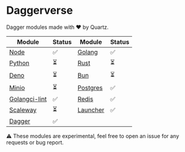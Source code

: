 # Daggerverse

Dagger modules made with ❤️ by Quartz.

| Module                           | Status | Module                 | Status |
|----------------------------------|--------|------------------------|--------|
| [Node](./node)                   | ✅      | [Golang](./golang)     | ✅      |
| [Python](./python)               | ⏳      | [Rust](./rust)         | ⏳      |
| [Deno](./deno)                   | ⏳      | [Bun](./bun)           | ⏳      |
| [Minio](./minio)                 | ⏳      | [Postgres](./postgres) | ✅      |
| [Golangci-lint](./golangci-lint) | ✅      | [Redis](./redis)       | ✅      |
| [Scaleway](./scaleway)           | ⏳      | [Launcher](./launcher) | ✅      |
| [Dagger](./dagger)               | ✅      |                        |        |


⚠️ These modules are experimental, feel free to open an issue for any requests or bug report.

